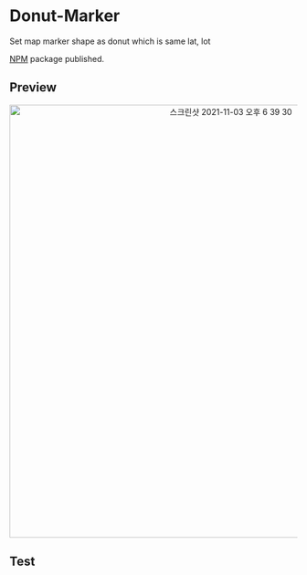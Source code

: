 # Donut-Marker
Set map marker shape as donut which is same lat, lot

[NPM](https://www.npmjs.com/package/donuuut) package published.

## Preview

<div align="center">
  <img width="759" alt="스크린샷 2021-11-03 오후 6 39 30" src="https://user-images.githubusercontent.com/16532326/140037818-716fd2c0-6bfd-46ae-83c1-c85f34e55733.png">
</div>


## Test


